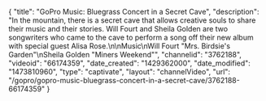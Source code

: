 {
    "title": "GoPro Music: Bluegrass Concert in a Secret Cave",
    "description": "In the mountain, there is a secret cave that allows creative souls to share their music and their stories. Will Fourt and Sheila Golden are two songwriters who came to the cave to perform a song off their new album with special guest Alisa Rose.\n\nMusic\nWill Fourt \"Mrs. Birdsie's Garden\"\nSheila Golden \"Miners Weekend\"",
    "channelid": "3762188",
    "videoid": "66174359",
    "date_created": "1429362000",
    "date_modified": "1473810960",
    "type": "captivate",
    "layout": "channelVideo",
    "url": "\/gopro\/gopro-music-bluegrass-concert-in-a-secret-cave\/3762188-66174359"
}